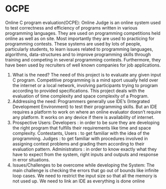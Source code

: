 # OCPE
Online C program evaluation(OCPE):
Online Judge is an online system used to test correctness and efficiency of programs written in
various programming languages. They are used on programming competitions held online as
well as on site. Most importantly they are used to practicing for programming contests. These
systems are used by lots of people, particularly students, to learn issues related to programming
languages, algorithms, data-structures and to improve programming skills through training and
competing in several programming contests. Furthermore, they have been used by recruiters of
well known companies for job applications.
1. What is the need?
The need of this project is to evaluate any given input C program. Competitive programming is a
mind sport usually held over the internet or a local network, involving participants trying to
program according to provided specifications. This project deals with the evaluation of time
complexity and space complexity of a Program.
2. Addressing the need:
Programmers generally use IDE’s (Integrated Development Environment) to test their
programming skills. But an IDE requires a platform to work on where an online evaluator
doesn’t require any platform. It works on any device if there is availability of internet.
3. Prospective Users:
Developers : in order to be sure they are developing the right program that fulfills their
requirements like time and space complexity.
Contestants, Users : to get familiar with the idea of the programming.
Judges : to get familiar with procedures involved in assigning contest problems and grading
them according to their evaluation pattern.
Administrators : in order to know exactly what they have to expect from the system, right inputs
and outputs and response in error situations.
4. Issues/Challenges to be overcome while developing the System:
The main challenge is checking the errors that go out of bounds like infinite loop cases. We
need to restrict the input size so that all the memory is not used up. We need to link an IDE as
everything is done online